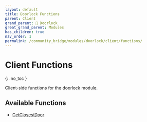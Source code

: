 ```yaml
---
layout: default
title: Doorlock Functions
parent: Client
grand_parent: 🚪 Doorlock
great_grand_parent: Modules
has_children: true
nav_order: 1
permalink: /community_bridge/modules/doorlock/client/functions/
---
```


# Client Functions
{: .no_toc }

Client-side functions for the doorlock module.

## Available Functions

- [GetClosestDoor](GetClosestDoor)
